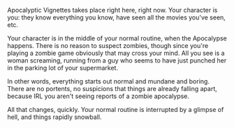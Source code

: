 Apocalyptic Vignettes takes place right here, right now. Your character is you:
they know everything you know, have seen all the movies you've seen, etc.

Your character is in the middle of your normal routine, when the Apocalypse
happens. There is no reason to suspect zombies, though since you're playing a
zombie game obviously that may cross your mind. All you see is a woman
screaming, running from a guy who seems to have just punched her in the parking
lot of your supermarket.

In other words, everything starts out normal and mundane and boring. There are
no portents, no suspicions that things are already falling apart, because IRL
you aren't seeing reports of a zombie apocalypse.

All that changes, quickly. Your normal routine is interrupted by a glimpse of
hell, and things rapidly snowball.
